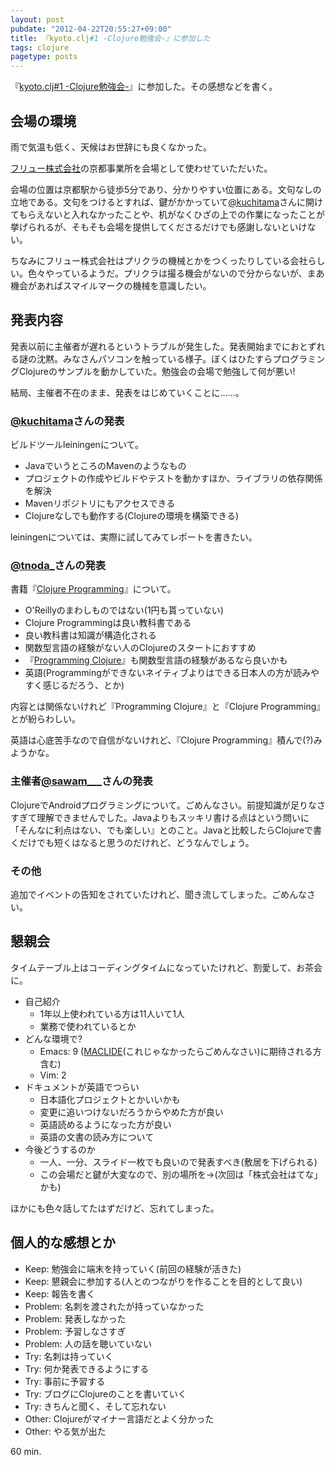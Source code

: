 ```yaml
---
layout: post
pubdate: "2012-04-22T20:55:27+09:00"
title: 『kyoto.clj#1 -Clojure勉強会-』に参加した
tags: clojure
pagetype: posts
---
```

『[kyoto.clj#1 -Clojure勉強会-](http://atnd.org/events/27149)』に参加した。その感想などを書く。

## 会場の環境

雨で気温も低く、天候はお世辞にも良くなかった。

[フリュー株式会社](http://www.furyu.jp/)の京都事業所を会場として使わせていただいた。

会場の位置は京都駅から徒歩5分であり、分かりやすい位置にある。文句なしの立地である。文句をつけるとすれば、鍵がかかっていて[@kuchitama](http://twitter.com/kuchitama/)さんに開けてもらえないと入れなかったことや、机がなくひざの上での作業になったことが挙げられるが、そもそも会場を提供してくださるだけでも感謝しないといけない。

ちなみにフリュー株式会社はプリクラの機械とかをつくったりしている会社らしい。色々やっているようだ。プリクラは撮る機会がないので分からないが、まあ機会があればスマイルマークの機械を意識したい。

## 発表内容

発表以前に主催者が遅れるというトラブルが発生した。発表開始までにおとずれる謎の沈黙。みなさんパソコンを触っている様子。ぼくはひたすらプログラミングClojureのサンプルを動かしていた。勉強会の会場で勉強して何が悪い!

結局、主催者不在のまま、発表をはじめていくことに……。

### [@kuchitama](http://twitter.com/kuchitama/)さんの発表

ビルドツールleiningenについて。

- JavaでいうところのMavenのようなもの
- プロジェクトの作成やビルドやテストを動かすほか、ライブラリの依存関係を解決
- Mavenリポジトリにもアクセスできる
- Clojureなしでも動作する(Clojureの環境を構築できる)

leiningenについては、実際に試してみてレポートを書きたい。

### [@tnoda\_](http://twitter.com/tnoda_)さんの発表

書籍『[Clojure Programming](http://amazon.jp/o/ASIN/1449394701/bouzuya-22)』について。

- O'Reillyのまわしものではない(1円も貰っていない)
- Clojure Programmingは良い教科書である
- 良い教科書は知識が構造化される
- 関数型言語の経験がない人のClojureのスタートにおすすめ
- 『[Programming Clojure](http://amazon.jp/o/ASIN/4274067890/bouzuya-22)』も関数型言語の経験があるなら良いかも
- 英語(Programmingができないネイティブよりはできる日本人の方が読みやすく感じるだろう、とか)

内容とは関係ないけれど『Programming Clojure』と『Clojure Programming』とが紛らわしい。

英語は心底苦手なので自信がないけれど、『Clojure Programming』積んで(?)みようかな。

### 主催者[@sawam\_\_\_](http://twitter.com/sawam___)さんの発表

ClojureでAndroidプログラミングについて。ごめんなさい。前提知識が足りなさすぎて理解できませんでした。Javaよりもスッキリ書ける点はという問いに「そんなに利点はない、でも楽しい』とのこと。Javaと比較したらClojureで書くだけでも短くはなると思うのだけれど、どうなんでしょう。

### その他

追加でイベントの告知をされていたけれど、聞き流してしまった。ごめんなさい。

## 懇親会

タイムテーブル上はコーディングタイムになっていたけれど、割愛して、お茶会に。

- 自己紹介
    - 1年以上使われている方は11人いて1人
    - 業務で使われているとか
- どんな環境で?
    - Emacs: 9 ([MACLIDE](http://mclide.in-progress.com)(これじゃなかったらごめんなさい)に期待される方含む)
    - Vim: 2
- ドキュメントが英語でつらい
    - 日本語化プロジェクトとかいいかも
    - 変更に追いつけないだろうからやめた方が良い
    - 英語読めるようになった方が良い
    - 英語の文書の読み方について
- 今後どうするのか
    - 一人、一分、スライド一枚でも良いので発表すべき(敷居を下げられる)
    - この会場だと鍵が大変なので、別の場所を→(次回は「株式会社はてな」かも)

ほかにも色々話してたはずだけど、忘れてしまった。

## 個人的な感想とか

- Keep: 勉強会に端末を持っていく(前回の経験が活きた)
- Keep: 懇親会に参加する(人とのつながりを作ることを目的として良い)
- Keep: 報告を書く
- Problem: 名刺を渡されたが持っていなかった
- Problem: 発表しなかった
- Problem: 予習しなさすぎ
- Problem: 人の話を聴いていない
- Try: 名刺は持っていく
- Try: 何か発表できるようにする
- Try: 事前に予習する
- Try: ブログにClojureのことを書いていく
- Try: きちんと聞く、そして忘れない
- Other: Clojureがマイナー言語だとよく分かった
- Other: やる気が出た

60 min.
